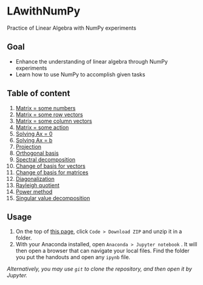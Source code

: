 # LAwithNumPy
Practice of Linear Algebra with NumPy experiments

## Goal
- Enhance the understanding of linear algebra through NumPy experiments
- Learn how to use NumPy to accomplish given tasks

## Table of content
1. [Matrix = some numbers](01-Matrix-=-some-numbers.ipynb)
2. [Matrix = some row vectors](02-Matrix-=-some-row-vectors.ipynb)
3. [Matrix = some column vectors](03-Matrix-=-some-column-vectors.ipynb)
4. [Matrix = some action](04-Matrix-=-some-action.ipynb)
5. [Solving Ax = 0](05-Solving-Ax-=-0.ipynb)
6. [Solving Ax = b](06-Solving-Ax-=-b.ipynb)
7. [Projection](07-Projection.ipynb)
8. [Orthogonal basis](08-Orthogonal-basis.ipynb)
9. [Spectral decomposition](09-Spectral-decomposition.ipynb)
10. [Change of basis for vectors](10-Change-of-basis-for-vectors.ipynb)
11. [Change of basis for matrices](11-Change-of-basis-for-matrices.ipynb)
12. [Diagonalization](12-Diagonalization.ipynb)
13. [Rayleigh quotient](13-Rayleigh-quotient.ipynb)
14. [Power method](14-Power-method.ipynb)
15. [Singular value decomposition](15-Singular-value-decomposition.ipynb)

## Usage

1. On the top of [this page](https://github.com/jephianlin/MLwithNumPy), click `Code > Download ZIP` and unzip it in a folder.
2. With your Anaconda installed, open `Anaconda > Jupyter notebook` .  It will then open a browser that can navigate your local files.  Find the folder you put the handouts and open any `ipynb` file.

*Alternatively, you may use `git` to clone the repository, and then open it by Jupyter.*

